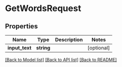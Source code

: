 # GetWordsRequest

## Properties
Name | Type | Description | Notes
------------ | ------------- | ------------- | -------------
**input_text** | **string** |  | [optional] 

[[Back to Model list]](../README.md#documentation-for-models) [[Back to API list]](../README.md#documentation-for-api-endpoints) [[Back to README]](../README.md)


